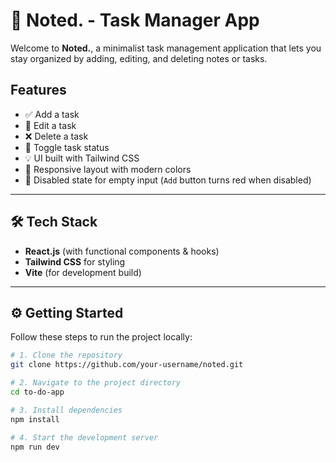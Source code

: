 # 📝 Noted. - Task Manager App

Welcome to **Noted.**, a minimalist task management application that lets you stay organized by adding, editing, and deleting notes or tasks.


##  Features

- ✅ Add a task
- 📝 Edit a task
- ❌ Delete a task
- 📌 Toggle task status
- 💡 UI built with Tailwind CSS
- 🎨 Responsive layout with modern colors
- 🚫 Disabled state for empty input (`Add` button turns red when disabled)

---

## 🛠️ Tech Stack

- **React.js** (with functional components & hooks)
- **Tailwind CSS** for styling
- **Vite** (for development build)

---

## ⚙️ Getting Started

Follow these steps to run the project locally:

```bash
# 1. Clone the repository
git clone https://github.com/your-username/noted.git

# 2. Navigate to the project directory
cd to-do-app

# 3. Install dependencies
npm install

# 4. Start the development server
npm run dev
